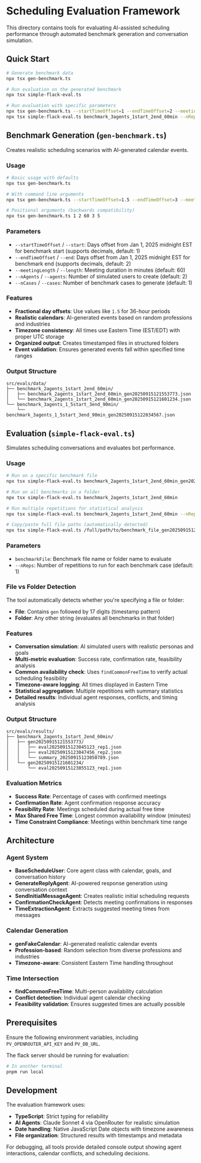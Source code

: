 # Scheduling Evaluation Framework

This directory contains tools for evaluating AI-assisted scheduling performance through automated benchmark generation and conversation simulation.

## Quick Start

```bash
# Generate benchmark data
npx tsx gen-benchmark.ts

# Run evaluation on the generated benchmark
npx tsx simple-flack-eval.ts

# Run evaluation with specific parameters
npx tsx gen-benchmark.ts --startTimeOffset=1 --endTimeOffset=2 --meetingLength=60 --nAgents=3 --nCases=5
npx tsx simple-flack-eval.ts benchmark_3agents_1start_2end_60min --nReps=3
```

## Benchmark Generation (`gen-benchmark.ts`)

Creates realistic scheduling scenarios with AI-generated calendar events.

### Usage

```bash
# Basic usage with defaults
npx tsx gen-benchmark.ts

# With command line arguments
npx tsx gen-benchmark.ts --startTimeOffset=1.5 --endTimeOffset=3 --meetingLength=90 --nAgents=4 --nCases=10

# Positional arguments (backwards compatibility)
npx tsx gen-benchmark.ts 1 2 60 3 5
```

### Parameters

- `--startTimeOffset` / `--start`: Days offset from Jan 1, 2025 midnight EST for benchmark start (supports decimals, default: 1)
- `--endTimeOffset` / `--end`: Days offset from Jan 1, 2025 midnight EST for benchmark end (supports decimals, default: 2)  
- `--meetingLength` / `--length`: Meeting duration in minutes (default: 60)
- `--nAgents` / `--agents`: Number of simulated users to create (default: 2)
- `--nCases` / `--cases`: Number of benchmark cases to generate (default: 1)

### Features

- **Fractional day offsets**: Use values like `1.5` for 36-hour periods
- **Realistic calendars**: AI-generated events based on random professions and industries
- **Timezone consistency**: All times use Eastern Time (EST/EDT) with proper UTC storage
- **Organized output**: Creates timestamped files in structured folders
- **Event validation**: Ensures generated events fall within specified time ranges

### Output Structure

```
src/evals/data/
├── benchmark_2agents_1start_2end_60min/
│   ├── benchmark_2agents_1start_2end_60min_gen20250915121553773.json
│   └── benchmark_2agents_1start_2end_60min_gen20250915121601234.json
└── benchmark_3agents_1_5start_3end_90min/
    └── benchmark_3agents_1_5start_3end_90min_gen20250915122034567.json
```

## Evaluation (`simple-flack-eval.ts`)

Simulates scheduling conversations and evaluates bot performance.

### Usage

```bash
# Run on a specific benchmark file
npx tsx simple-flack-eval.ts benchmark_2agents_1start_2end_60min_gen20250915121553773.json

# Run on all benchmarks in a folder
npx tsx simple-flack-eval.ts benchmark_2agents_1start_2end_60min

# Run multiple repetitions for statistical analysis
npx tsx simple-flack-eval.ts benchmark_2agents_1start_2end_60min --nReps=5

# Copy/paste full file paths (automatically detected)
npx tsx simple-flack-eval.ts /full/path/to/benchmark_file_gen20250915121553773.json
```

### Parameters

- `benchmarkFile`: Benchmark file name or folder name to evaluate
- `--nReps`: Number of repetitions to run for each benchmark case (default: 1)

### File vs Folder Detection

The tool automatically detects whether you're specifying a file or folder:
- **File**: Contains `gen` followed by 17 digits (timestamp pattern)
- **Folder**: Any other string (evaluates all benchmarks in that folder)

### Features

- **Conversation simulation**: AI simulated users with realistic personas and goals
- **Multi-metric evaluation**: Success rate, confirmation rate, feasibility analysis
- **Common availability check**: Uses `findCommonFreeTime` to verify actual scheduling feasibility
- **Timezone-aware logging**: All times displayed in Eastern Time
- **Statistical aggregation**: Multiple repetitions with summary statistics
- **Detailed results**: Individual agent responses, conflicts, and timing analysis

### Output Structure

```
src/evals/results/
├── benchmark_2agents_1start_2end_60min/
│   ├── gen20250915121553773/
│   │   ├── eval20250915123045123_rep1.json
│   │   ├── eval20250915123047456_rep2.json
│   │   └── summary_20250915123050789.json
│   └── gen20250915121601234/
│       └── eval20250915123055123_rep1.json
```

### Evaluation Metrics

- **Success Rate**: Percentage of cases with confirmed meetings
- **Confirmation Rate**: Agent confirmation response accuracy  
- **Feasibility Rate**: Meetings scheduled during actual free time
- **Max Shared Free Time**: Longest common availability window (minutes)
- **Time Constraint Compliance**: Meetings within benchmark time range

## Architecture

### Agent System

- **BaseScheduleUser**: Core agent class with calendar, goals, and conversation history
- **GenerateReplyAgent**: AI-powered response generation using conversation context
- **SendInitialMessageAgent**: Creates realistic initial scheduling requests
- **ConfirmationCheckAgent**: Detects meeting confirmations in responses
- **TimeExtractionAgent**: Extracts suggested meeting times from messages

### Calendar Generation

- **genFakeCalendar**: AI-generated realistic calendar events
- **Profession-based**: Random selection from diverse professions and industries
- **Timezone-aware**: Consistent Eastern Time handling throughout

### Time Intersection

- **findCommonFreeTime**: Multi-person availability calculation
- **Conflict detection**: Individual agent calendar checking
- **Feasibility validation**: Ensures suggested times are actually possible

## Prerequisites

Ensure the following environment variables, including  ```PV_OPENROUTER_API_KEY``` and ```PV_DB_URL```.

The flack server should be running for evaluation:

```bash
# In another terminal
pnpm run local
```

## Development

The evaluation framework uses:
- **TypeScript**: Strict typing for reliability
- **AI Agents**: Claude Sonnet 4 via OpenRouter for realistic simulation
- **Date handling**: Native JavaScript Date objects with timezone awareness
- **File organization**: Structured results with timestamps and metadata

For debugging, all tools provide detailed console output showing agent interactions, calendar conflicts, and scheduling decisions.